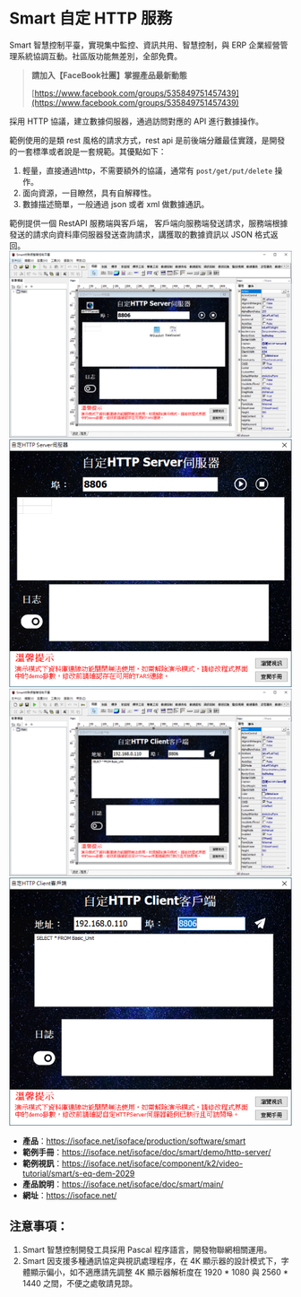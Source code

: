 # Smart 自定 HTTP 服務

Smart 智慧控制平臺，實現集中監控、資訊共用、智慧控制，與 ERP 企業經營管理系統協調互動。社區版功能無差別，全部免費。

> **請加入【FaceBook社團】掌握產品最新動態**
>
> [https://www.facebook.com/groups/535849751457439](https://www.facebook.com/groups/535849751457439)

採用 HTTP 協議，建立數據伺服器，通過訪問對應的 API 進行數據操作。

範例使用的是類 rest 風格的請求方式，rest api 是前後端分離最佳實踐，是開發的一套標準或者說是一套規範。其優點如下：

1. 輕量，直接通過http，不需要額外的協議，通常有 `post/get/put/delete` 操作。
2. 面向資源，一目瞭然，具有自解釋性。
3. 數據描述簡單，一般通過 json 或者 xml 做數據通訊。

範例提供一個 RestAPI 服務端與客戶端， 客戶端向服務端發送請求，服務端根據發送的請求向資料庫伺服器發送查詢請求，講獲取的數據資訊以 JSON 格式返回。
![](images/20220919174823.png)
![](images/20220919174844.png)
![](images/20220919174703.png)
![](images/20220919174712.png)

* **產品**：https://isoface.net/isoface/production/software/smart
* **範例手冊**：https://isoface.net/isoface/doc/smart/demo/http-server/
* **範例視訊**：https://isoface.net/isoface/component/k2/video-tutorial/smart/s-eq-dem-2029
* **產品說明**：https://isoface.net/isoface/doc/smart/main/
* **網址**：https://isoface.net/

## 注意事項：
1. Smart 智慧控制開發工具採用 Pascal 程序語言，開發物聯網相關運用。
2. Smart 因支援多種通訊協定與視訊處理程序，在 4K 顯示器的設計模式下，字體顯示偏小，如不適應請先調整 4K 顯示器解析度在 1920 * 1080 與 2560 * 1440 之間，不便之處敬請見諒。

